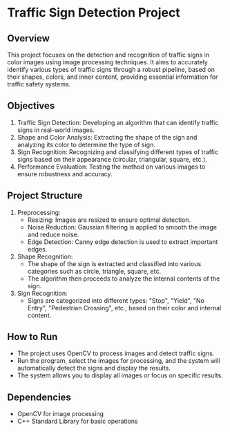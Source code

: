 # Traffic Sign Detection Project
## Overview
This project focuses on the detection and recognition of traffic signs in color images using image processing techniques. It aims to accurately identify various types of traffic signs through a robust pipeline, based on their shapes, colors, and inner content, providing essential information for traffic safety systems.
## Objectives
1. Traffic Sign Detection: Developing an algorithm that can identify traffic signs in real-world images.
2. Shape and Color Analysis: Extracting the shape of the sign and analyzing its color to determine the type of sign.
3. Sign Recognition: Recognizing and classifying different types of traffic signs based on their appearance (circular, triangular, square, etc.).
4. Performance Evaluation: Testing the method on various images to ensure robustness and accuracy.
## Project Structure
1. Preprocessing:
    * Resizing: Images are resized to ensure optimal detection.
    * Noise Reduction: Gaussian filtering is applied to smooth the image and reduce noise.
    * Edge Detection: Canny edge detection is used to extract important edges.
2. Shape Recognition:
    * The shape of the sign is extracted and classified into various categories such as circle, triangle, square, etc.
    * The algorithm then proceeds to analyze the internal contents of the sign.
3. Sign Recognition:
    * Signs are categorized into different types: "Stop", "Yield", "No Entry", "Pedestrian Crossing", etc., based on their color and internal content.
## How to Run
  * The project uses OpenCV to process images and detect traffic signs.
  * Run the program, select the images for processing, and the system will automatically detect the signs and display the results.
  * The system allows you to display all images or focus on specific results.
## Dependencies
  * OpenCV for image processing
  * C++ Standard Library for basic operations
